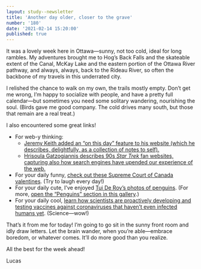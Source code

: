 ```yaml
---
layout: study--newsletter
title: 'Another day older, closer to the grave'
number: '180'
date: '2021-02-14 15:20:00'
published: true
---
```


It was a lovely week here in Ottawa—sunny, not too cold, ideal for long rambles. My adventures brought me to Hog’s Back Falls and the skateable extent of the Canal, McKay Lake and the eastern portion of the Ottawa River pathway, and always, always, back to the Rideau River, so often the backbone of my travels in this underrated city.

I relished the chance to walk on my own, the trails mostly empty. Don’t get me wrong, I’m happy to socialize with people, and have a pretty full calendar—but sometimes you need  some solitary wandering, nourishing the soul. (Birds gave me good company. The cold drives many south, but those that remain are a real treat.)

I also encountered some great links!

- For web-y thinking:
	- [Jeremy Keith added an “on this day” feature to his website (which he describes, delightfully, as a collection of notes to self).](https://adactio.com/journal/17821)
	- [Hrisoula Gatzogiannis describes 90s _Star Trek_ fan websites, capturing also how search engines have upended our experience of the web.](https://ca.startrek.com/news/the-wonderful-world-of-star-trek-on-the-late-90s-web)
- For your daily funny, [check out these Supreme Court of Canada valentines](https://twitter.com/KnottReelLLP/status/1361018605933051909). (Try to laugh every day!)
- For your daily cute, I’ve enjoyed [Tui De Roy’s photos of penguins](http://penguinworld.net/our-team/photographers/tui-de-roy/). (For more, [open the “Penguins” section in this gallery](http://www.rovingtortoise.com/galleries.html#pu2685).)
- For your daily cool, [learn how scientists are proactively developing and testing vaccines against coronaviruses that haven’t even infected humans yet](https://www.cbc.ca/news/technology/next-pandemic-vaccine-1.5908926). (Science—wow!)

That’s it from me for today! I’m going to go sit in the sunny front room and idly draw letters. Let the brain wander, when you’re able—embrace boredom, or whatever comes. It’ll do more good than you realize.

All the best for the week ahead!

Lucas